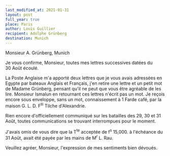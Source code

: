```yaml
---
last_modified_at: 2021-01-31
layout: post
full_year: true
place: Paris
author: Louis Guillier
recipient: Adolphe Grünberg
destination: Munich
---
```


Monsieur A. Grünberg, Munich


Je vous confirme, Monsieur, toutes mes lettres successives datées du 30 Août
écoulé.

La Poste Anglaise m'a apporté deux lettres que je vous avais adressées en
Egypte par bateaux Anglais et Français, j'en retire une lettre et un petit mot
de Madame Grünberg, pensant qu'il ne peut que vous être agréable de les lire.
Monsieur Ismalun en retournant ces lettres n'écrit pas un mot. Je reçois encore
sous enveloppe, sans un mot, connaissement à 1 Farde café, par la maison G. L.
D. F<sup>lli</sup> Tilche d'Alexandrie.

Rien encore d'officiellement communiqué sur les batailles des 29, 30 et 31
Août, toutes communications se trouvant interrompues pour le moment.

J'avais omis de vous dire que la T<sup>te</sup>  acceptée de f<sup>s</sup> 15,000. à l'échéance du 31
Août, avait été payée par les mains de M<sup>r</sup> L. Rau.

Veuillez agréer, Monsieur, l'expression de mes sentiments bien dévoués.
